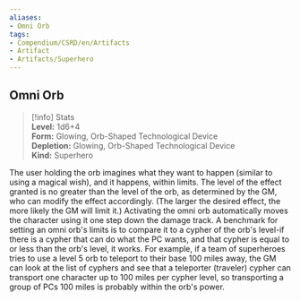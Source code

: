 ```yaml
---
aliases:
- Omni Orb
tags:
- Compendium/CSRD/en/Artifacts
- Artifact
- Artifacts/Superhero
---
```


  
## Omni Orb  
>[!info] Stats  
> **Level:** 1d6+4  
> **Form:** Glowing, Orb-Shaped Technological Device  
> **Depletion:** Glowing, Orb-Shaped Technological Device  
> **Kind:** Superhero
  
The user holding the orb imagines what they want to happen (similar to using a magical wish), and it happens, within limits. The level of the effect granted is no greater than the level of the orb, as determined by the GM, who can modify the effect accordingly. (The larger the desired effect, the more likely the GM will limit it.) Activating the omni orb automatically moves the character using it one step down the damage track. A benchmark for setting an omni orb's limits is to compare it to a cypher of the orb's level-if there is a cypher that can do what the PC wants, and that cypher is equal to or less than the orb's level, it works. For example, if a team of superheroes tries to use a level 5 orb to teleport to their base 100 miles away, the GM can look at the list of cyphers and see that a teleporter (traveler) cypher can transport one character up to 100 miles per cypher level, so transporting a group of PCs 100 miles is probably within the orb's power.